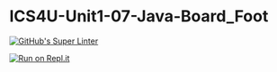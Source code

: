 # ICS4U-Unit1-07-Java-Board_Foot
[![GitHub's Super Linter](https://github.com/Sean-McLeod/ICS4U-Unit1-07-Java-Board_Foot/workflows/GitHub's%20Super%20Linter/badge.svg)](https://github.com/Sean-McLeod/ICS4U-Unit1-07-Java-Board_Foot/actions)

[![Run on Repl.it](https://repl.it/badge/github/Sean-McLeod/ICS4U-Unit1-07-Java-Board_Foot)](https://repl.it/github/ICS4U-Unit1-07-Java-Board_Foot)
